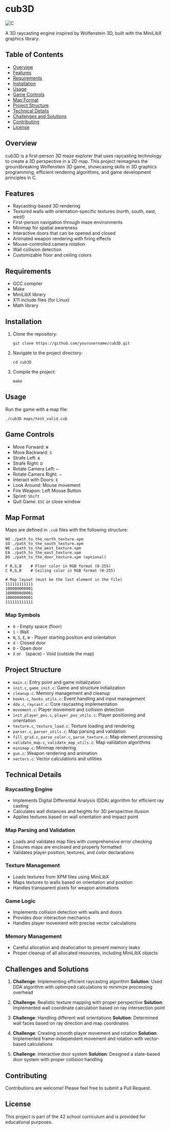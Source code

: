 # cub3D

![C](https://img.shields.io/badge/language-C-blue.svg)

A 3D raycasting engine inspired by Wolfenstein 3D, built with the MiniLibX graphics library.

## Table of Contents
- [Overview](#overview)
- [Features](#features)
- [Requirements](#requirements)
- [Installation](#installation)
- [Usage](#usage)
- [Game Controls](#game-controls)
- [Map Format](#map-format)
- [Project Structure](#project-structure)
- [Technical Details](#technical-details)
- [Challenges and Solutions](#challenges-and-solutions)
- [Contributing](#contributing)
- [License](#license)

## Overview

cub3D is a first-person 3D maze explorer that uses raycasting technology to create a 3D perspective in a 2D map. This project reimagines the groundbreaking Wolfenstein 3D game, showcasing skills in 3D graphics programming, efficient rendering algorithms, and game development principles in C.

## Features

- Raycasting-based 3D rendering
- Textured walls with orientation-specific textures (north, south, east, west)
- First-person navigation through maze environments
- Minimap for spatial awareness
- Interactive doors that can be opened and closed
- Animated weapon rendering with firing effects
- Mouse-controlled camera rotation
- Wall collision detection
- Customizable floor and ceiling colors

## Requirements

- GCC compiler
- Make
- MiniLibX library
- X11 include files (for Linux)
- Math library

## Installation

1. Clone the repository:
   ```
   git clone https://github.com/yourusername/cub3D.git
   ```
2. Navigate to the project directory:
   ```
   cd cub3D
   ```
3. Compile the project:
   ```
   make
   ```

## Usage

Run the game with a map file:

```
./cub3D maps/test_valid.cub
```

## Game Controls

- Move Forward: `W`
- Move Backward: `S`
- Strafe Left: `A`
- Strafe Right: `D`
- Rotate Camera Left: `←`
- Rotate Camera Right: `→`
- Interact with Doors: `E`
- Look Around: Mouse movement
- Fire Weapon: Left Mouse Button
- Sprint: `Shift`
- Quit Game: `ESC` or close window

## Map Format

Maps are defined in `.cub` files with the following structure:

```
NO ./path_to_the_north_texture.xpm
SO ./path_to_the_south_texture.xpm
WE ./path_to_the_west_texture.xpm
EA ./path_to_the_east_texture.xpm
DO ./path_to_the_door_texture.xpm (optional)

F R,G,B    # Floor color in RGB format (0-255)
C R,G,B    # Ceiling color in RGB format (0-255)

# Map layout (must be the last element in the file)
111111111111
100000000001
100N000d0001
100000000001
111111111111
```

### Map Symbols

- `0` - Empty space (floor)
- `1` - Wall
- `N`, `S`, `E`, `W` - Player starting position and orientation
- `d` - Closed door
- `D` - Open door
- `X` or ` ` (space) - Void (outside the map)

## Project Structure

- `main.c`: Entry point and game initialization
- `init.c`, `game_init.c`: Game and structure initialization
- `cleanup.c`: Memory management and cleanup
- `hooks.c`, `hooks_utils.c`: Event handling and input management
- `dda.c`, `raycast.c`: Core raycasting implementation
- `movement.c`: Player movement and collision detection
- `init_player_pos.c`, `player_pos_utils.c`: Player positioning and orientation
- `texture.c`, `texture_load.c`: Texture loading and rendering
- `parser.c`, `parser_utils.c`: Map parsing and validation
- `fill_grid.c`, `parse_color.c`, `parse_texture.c`: Map element processing
- `validate_map.c`, `validate_map_utils.c`: Map validation algorithms
- `minimap.c`: Minimap rendering
- `gun.c`: Weapon rendering and animation
- `vectors.c`: Vector calculations and utilities

## Technical Details

### Raycasting Engine
- Implements Digital Differential Analysis (DDA) algorithm for efficient ray casting
- Calculates wall distances and heights for 3D perspective illusion
- Applies textures based on wall orientation and impact point

### Map Parsing and Validation
- Loads and validates map files with comprehensive error checking
- Ensures maps are enclosed and properly formatted
- Validates player position, textures, and color declarations

### Texture Management
- Loads textures from XPM files using MiniLibX
- Maps textures to walls based on orientation and position
- Handles transparent pixels for weapon animations

### Game Logic
- Implements collision detection with walls and doors
- Provides door interaction mechanics
- Handles player movement with precise vector calculations

### Memory Management
- Careful allocation and deallocation to prevent memory leaks
- Proper cleanup of all allocated resources, including MiniLibX objects

## Challenges and Solutions

1. **Challenge**: Implementing efficient raycasting algorithm
   **Solution**: Used DDA algorithm with optimized calculations to minimize processing overhead

2. **Challenge**: Realistic texture mapping with proper perspective
   **Solution**: Implemented wall coordinate calculation based on ray intersection point

3. **Challenge**: Handling different wall orientations
   **Solution**: Determined wall faces based on ray direction and map coordinates

4. **Challenge**: Creating smooth player movement and rotation
   **Solution**: Implemented frame-independent movement and rotation with vector-based calculations

5. **Challenge**: Interactive door system
   **Solution**: Designed a state-based door system with proper collision handling

## Contributing

Contributions are welcome! Please feel free to submit a Pull Request.

## License

This project is part of the 42 school curriculum and is provided for educational purposes.
